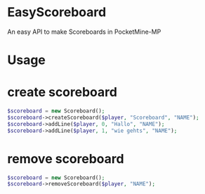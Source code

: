 # EasyScoreboard
An easy API to make Scoreboards in PocketMine-MP
# Usage
# create scoreboard
 ```php
$scoreboard = new Scoreboard();
$scoreboard->createScoreboard($player, "Scoreboard", "NAME");
$scoreboard->addLine($player, 0, "Hallo", "NAME");
$scoreboard->addLine($player, 1, "wie gehts", "NAME");
```
# remove scoreboard
 ```php
$scoreboard = new Scoreboard();
$scoreboard->removeScoreboard($player, "NAME");
```

